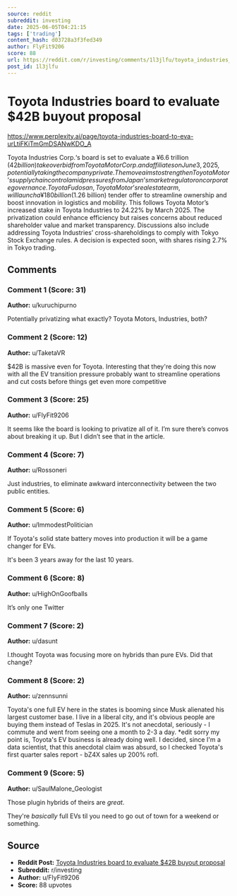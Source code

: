 ```yaml
---
source: reddit
subreddit: investing
date: 2025-06-05T04:21:15
tags: ['trading']
content_hash: d03728a3f3fed349
author: FlyFit9206
score: 88
url: https://reddit.com/r/investing/comments/1l3jlfu/toyota_industries_board_to_evaluate_42b_buyout/
post_id: 1l3jlfu
---
```


# Toyota Industries board to evaluate $42B buyout proposal

https://www.perplexity.ai/page/toyota-industries-board-to-eva-urLtiFKiTmGmDSANwKDO_A


Toyota Industries Corp.‘s board is set to evaluate a ¥6.6 trillion ($42 billion) takeover bid from Toyota Motor Corp. and affiliates on June 3, 2025, potentially taking the company private. The move aims to strengthen Toyota Motor’s supply chain control amid pressures from Japan’s market regulator on corporate governance. Toyota Fudosan, Toyota Motor’s real estate arm, will launch a ¥180 billion ($1.26 billion) tender offer to streamline ownership and boost innovation in logistics and mobility. This follows Toyota Motor’s increased stake in Toyota Industries to 24.22% by March 2025. The privatization could enhance efficiency but raises concerns about reduced shareholder value and market transparency. Discussions also include addressing Toyota Industries’ cross-shareholdings to comply with Tokyo Stock Exchange rules. A decision is expected soon, with shares rising 2.7% in Tokyo trading.



## Comments

### Comment 1 (Score: 31)

**Author:** u/kuruchipurno

Potentially privatizing what exactly? Toyota Motors, Industries, both?

### Comment 2 (Score: 12)

**Author:** u/TaketaVR

$42B is massive even for Toyota. Interesting that they're doing this now with all the EV transition pressure probably want to streamline operations and cut costs before things get even more competitive

### Comment 3 (Score: 25)

**Author:** u/FlyFit9206

It seems like the board is looking to privatize all of it. I’m sure there’s convos about breaking it up. But I didn’t see that in the article.

### Comment 4 (Score: 7)

**Author:** u/Rossoneri

Just industries, to eliminate awkward interconnectivity between the two public entities.

### Comment 5 (Score: 6)

**Author:** u/ImmodestPolitician

If Toyota's solid state battery moves into production it will be a game changer for EVs. 

It's been 3 years away for the last 10 years.

### Comment 6 (Score: 8)

**Author:** u/HighOnGoofballs

It’s only one Twitter

### Comment 7 (Score: 2)

**Author:** u/dasunt

I.thought Toyota was focusing more on hybrids than pure EVs.  Did that change?

### Comment 8 (Score: 2)

**Author:** u/zennsunni

Toyota's one full EV here in the states is booming since Musk alienated his largest customer base. I live in a liberal city, and it's obvious people are buying them instead of Teslas in 2025. It's not anecdotal, seriously - I commute and went from seeing one a month to 2-3 a day. \*edit sorry my point is, Toyota's EV business is already doing well. I decided, since I'm a data scientist, that this anecdotal claim was absurd, so I checked Toyota's first quarter sales report - bZ4X sales up 200% rofl.

### Comment 9 (Score: 5)

**Author:** u/SaulMalone_Geologist

Those plugin hybrids of theirs are *great*. 

They're *basically* full EVs til you need to go out of town for a weekend or something.

## Source

- **Reddit Post:** [Toyota Industries board to evaluate $42B buyout proposal](https://reddit.com/r/investing/comments/1l3jlfu/toyota_industries_board_to_evaluate_42b_buyout/)
- **Subreddit:** r/investing
- **Author:** u/FlyFit9206
- **Score:** 88 upvotes
